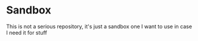 # Sandbox
This is not a serious repository, it's just a sandbox one I want to use in case I need it for stuff
